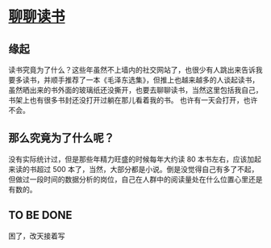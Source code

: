 # [聊聊读书](https://github.com/yihong0618/gitblog/issues/275)

## 缘起

读书究竟为了什么？这些年虽然不上墙内的社交网站了，也很少有人跳出来告诉我要多读书，并顺手推荐了一本《毛泽东选集》，但推上也越来越多的人谈起读书，虽然晒出来的书外面的玻璃纸还没撕开，也要去聊聊读书，当然这里包括我自己，书架上也有很多书封还没打开过躺在那儿看着我的书。
也许有一天会打开，也许不会。

## 那么究竟为了什么呢？

没有实际统计过，但是那些年精力旺盛的时候每年大约读 80 本书左右，应该加起来读的书超过 500 本了，当然，大部分都是小说。倒是没觉得自己有多了不起，但做过一段时间的数据分析的岗位，自己在人群中的阅读量处在什么位置心里还是有数的。

## TO BE DONE

困了，改天接着写